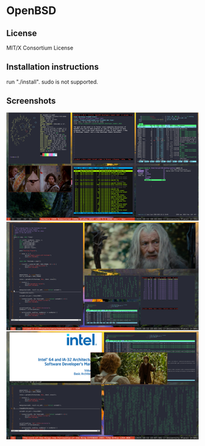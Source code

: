 # OpenBSD


## License
MIT/X Consortium License


## Installation instructions
run "./install".
sudo is not supported.


## Screenshots
![screenshot](screenshot0.png "Screenshot 0")
![screenshot](screenshot1.png "Screenshot 1")
![screenshot](screenshot2.png "Screenshot 2")
